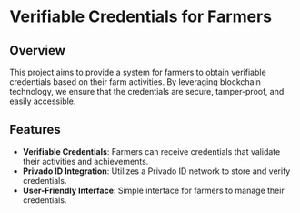 # Verifiable Credentials for Farmers

## Overview
This project aims to provide a system for farmers to obtain verifiable credentials based on their farm activities. By leveraging blockchain technology, we ensure that the credentials are secure, tamper-proof, and easily accessible.

## Features
- **Verifiable Credentials**: Farmers can receive credentials that validate their activities and achievements.
- **Privado ID Integration**: Utilizes a Privado ID network to store and verify credentials.
- **User-Friendly Interface**: Simple interface for farmers to manage their credentials.
